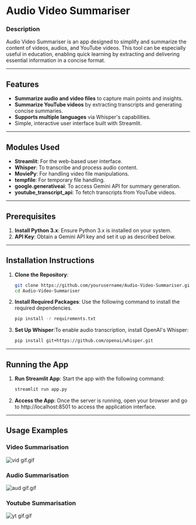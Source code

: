 # Audio Video Summariser

### Description
Audio Video Summariser is an app designed to simplify and summarize the content of videos, audios, and YouTube videos. This tool can be especially useful in education, enabling quick learning by extracting and delivering essential information in a concise format.

---

## Features
- **Summarize audio and video files** to capture main points and insights.
- **Summarize YouTube videos** by extracting transcripts and generating concise summaries.
- **Supports multiple languages** via Whisper's capabilities.
- Simple, interactive user interface built with Streamlit.

---

## Modules Used

- **Streamlit**: For the web-based user interface.
- **Whisper**: To transcribe and process audio content.
- **MoviePy**: For handling video file manipulations.
- **tempfile**: For temporary file handling.
- **google.generativeai**: To access Gemini API for summary generation.
- **youtube_transcript_api**: To fetch transcripts from YouTube videos.

---

## Prerequisites

1. **Install Python 3.x**: Ensure Python 3.x is installed on your system.
2. **API Key**: Obtain a Gemini API key and set it up as described below.

---

## Installation Instructions

1. **Clone the Repository**:
   ```bash
   git clone https://github.com/yourusername/Audio-Video-Summariser.git
   cd Audio-Video-Summariser
   ```
2. **Install Required Packages**: Use the following command to install the required dependencies.
    ```bash
    pip install -r requirements.txt
    ```
3. **Set Up Whisper**:To enable audio transcription, install OpenAI's Whisper:
    ```bash
    pip install git+https://github.com/openai/whisper.git
    ```
---

## Running the App

1. **Run Streamlit App**: Start the app with the following command:
    ```bash
   streamlit run app.py
   ```
2. **Access the App**: Once the server is running, open your browser and go to http://localhost:8501 to access the application interface.

---

## Usage Examples
### Video Summarisation
![vid gif.gif](Media%2Fvid%20gif.gif)


### Audio Summarisation
![aud gif.gif](Media%2Faud%20gif.gif)

### Youtube Summarisation
![yt gif.gif](Media%2Fyt%20gif.gif)